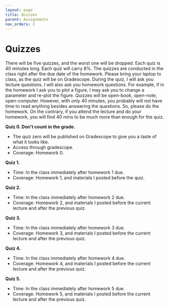 ```yaml
---
layout: page
title: Quizzes
parent: Assignments
nav_orders: 2
---
```


# Quizzes
There will be five quizzes, and the worst one will be dropped. Each quiz is 40 minutes long. Each quiz will carry 8%. The quizzes are conducted in the class right after the due date of the homework. Please bring your laptop to class, as the quiz will be on Gradescope. During the quiz, I will ask you lecture questions. I will also ask you homework questions. For example, if in the homework I ask you to plot a figure, I may ask you to change a parameter and re-plot the figure. Quizzes will be open-book, open-note, open-computer. However, with only 40 minutes, you probably will not have time to read anything besides answering the questions. So, please do the homework. On the contrary, if you attend the lecture and do your homework, you will find 40 mins to be much more than enough for the quiz. 

**Quiz 0. Don't count in the grade.**

- The quiz zero will be published on Gradescope to give you a taste of what it looks like.
- Access through gradescope.
- Coverage: Homework 0.

**Quiz 1.**

- Time: In the class immediately after homework 1 due.  
- Coverage: Homework 1, and materials I posted before the quiz.  

**Quiz 2.**
- Time: In the class immediately after homework 2 due.  
- Coverage: Homework 2, and materials I posted before the current lecture and after the previous quiz.

**Quiz 3.**
- Time: In the class immediately after homework 3 due.  
- Coverage: Homework 3, and materials I posted before the current lecture and after the previous quiz.


**Quiz 4.**
- Time: In the class immediately after homework 4 due.  
- Coverage: Homework 4, and materials I posted before the current lecture and after the previous quiz.

**Quiz 5.**
- Time: In the class immediately after homework 5 due.  
- Coverage: Homework 5, and materials I posted before the current lecture and after the previous quiz.
